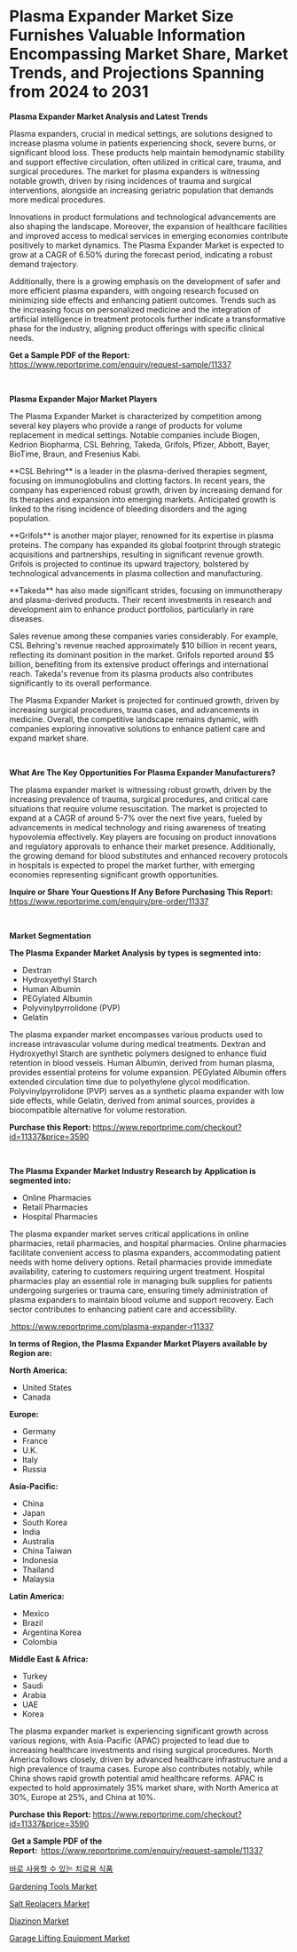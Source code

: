 <p><h1>Plasma Expander Market Size Furnishes Valuable Information Encompassing Market Share, Market Trends, and Projections Spanning from 2024 to 2031</h1></p><p><strong>Plasma Expander Market Analysis and Latest Trends</strong></p>
<p><p>Plasma expanders, crucial in medical settings, are solutions designed to increase plasma volume in patients experiencing shock, severe burns, or significant blood loss. These products help maintain hemodynamic stability and support effective circulation, often utilized in critical care, trauma, and surgical procedures. The market for plasma expanders is witnessing notable growth, driven by rising incidences of trauma and surgical interventions, alongside an increasing geriatric population that demands more medical procedures.</p><p>Innovations in product formulations and technological advancements are also shaping the landscape. Moreover, the expansion of healthcare facilities and improved access to medical services in emerging economies contribute positively to market dynamics. The Plasma Expander Market is expected to grow at a CAGR of 6.50% during the forecast period, indicating a robust demand trajectory. </p><p>Additionally, there is a growing emphasis on the development of safer and more efficient plasma expanders, with ongoing research focused on minimizing side effects and enhancing patient outcomes. Trends such as the increasing focus on personalized medicine and the integration of artificial intelligence in treatment protocols further indicate a transformative phase for the industry, aligning product offerings with specific clinical needs.</p></p>
<p><strong>Get a Sample PDF of the Report:&nbsp;</strong> <a href="https://www.reportprime.com/enquiry/request-sample/11337">https://www.reportprime.com/enquiry/request-sample/11337</a></p>
<p>&nbsp;</p>
<p><strong>Plasma Expander Major Market Players</strong></p>
<p><p>The Plasma Expander Market is characterized by competition among several key players who provide a range of products for volume replacement in medical settings. Notable companies include Biogen, Kedrion Biopharma, CSL Behring, Takeda, Grifols, Pfizer, Abbott, Bayer, BioTime, Braun, and Fresenius Kabi.</p><p>**CSL Behring** is a leader in the plasma-derived therapies segment, focusing on immunoglobulins and clotting factors. In recent years, the company has experienced robust growth, driven by increasing demand for its therapies and expansion into emerging markets. Anticipated growth is linked to the rising incidence of bleeding disorders and the aging population.</p><p>**Grifols** is another major player, renowned for its expertise in plasma proteins. The company has expanded its global footprint through strategic acquisitions and partnerships, resulting in significant revenue growth. Grifols is projected to continue its upward trajectory, bolstered by technological advancements in plasma collection and manufacturing.</p><p>**Takeda** has also made significant strides, focusing on immunotherapy and plasma-derived products. Their recent investments in research and development aim to enhance product portfolios, particularly in rare diseases.</p><p>Sales revenue among these companies varies considerably. For example, CSL Behring's revenue reached approximately $10 billion in recent years, reflecting its dominant position in the market. Grifols reported around $5 billion, benefiting from its extensive product offerings and international reach. Takeda's revenue from its plasma products also contributes significantly to its overall performance.</p><p>The Plasma Expander Market is projected for continued growth, driven by increasing surgical procedures, trauma cases, and advancements in medicine. Overall, the competitive landscape remains dynamic, with companies exploring innovative solutions to enhance patient care and expand market share.</p></p>
<p>&nbsp;</p>
<p><strong>What Are The Key Opportunities For Plasma Expander Manufacturers?</strong></p>
<p><p>The plasma expander market is witnessing robust growth, driven by the increasing prevalence of trauma, surgical procedures, and critical care situations that require volume resuscitation. The market is projected to expand at a CAGR of around 5-7% over the next five years, fueled by advancements in medical technology and rising awareness of treating hypovolemia effectively. Key players are focusing on product innovations and regulatory approvals to enhance their market presence. Additionally, the growing demand for blood substitutes and enhanced recovery protocols in hospitals is expected to propel the market further, with emerging economies representing significant growth opportunities.</p></p>
<p><strong>Inquire or Share Your Questions If Any Before Purchasing This Report:</strong> <a href="https://www.reportprime.com/enquiry/pre-order/11337">https://www.reportprime.com/enquiry/pre-order/11337</a></p>
<p>&nbsp;</p>
<p><strong>Market Segmentation</strong></p>
<p><strong>The Plasma Expander Market Analysis by types is segmented into:</strong></p>
<p><ul><li>Dextran</li><li>Hydroxyethyl Starch</li><li>Human Albumin</li><li>PEGylated Albumin</li><li>Polyvinylpyrrolidone (PVP)</li><li>Gelatin</li></ul></p>
<p><p>The plasma expander market encompasses various products used to increase intravascular volume during medical treatments. Dextran and Hydroxyethyl Starch are synthetic polymers designed to enhance fluid retention in blood vessels. Human Albumin, derived from human plasma, provides essential proteins for volume expansion. PEGylated Albumin offers extended circulation time due to polyethylene glycol modification. Polyvinylpyrrolidone (PVP) serves as a synthetic plasma expander with low side effects, while Gelatin, derived from animal sources, provides a biocompatible alternative for volume restoration.</p></p>
<p><strong>Purchase this Report:&nbsp;</strong><a href="https://www.reportprime.com/checkout?id=11337&price=3590">https://www.reportprime.com/checkout?id=11337&price=3590</a></p>
<p>&nbsp;</p>
<p><strong>The Plasma Expander Market Industry Research by Application is segmented into:</strong></p>
<p><ul><li>Online Pharmacies</li><li>Retail Pharmacies</li><li>Hospital Pharmacies</li></ul></p>
<p><p>The plasma expander market serves critical applications in online pharmacies, retail pharmacies, and hospital pharmacies. Online pharmacies facilitate convenient access to plasma expanders, accommodating patient needs with home delivery options. Retail pharmacies provide immediate availability, catering to customers requiring urgent treatment. Hospital pharmacies play an essential role in managing bulk supplies for patients undergoing surgeries or trauma care, ensuring timely administration of plasma expanders to maintain blood volume and support recovery. Each sector contributes to enhancing patient care and accessibility.</p></p>
<p><a href="https://www.reportprime.com/plasma-expander-r11337">&nbsp;https://www.reportprime.com/plasma-expander-r11337</a></p>
<p><strong>In terms of Region, the Plasma Expander Market Players available by Region are:</strong></p>
<p>
    <p> <strong> North America: </strong>
        <ul>
            <li>United States</li>
            <li>Canada</li>
        </ul>
        </p> 
    <p> <strong> Europe: </strong>
        <ul>
            <li>Germany</li>
            <li>France</li>
            <li>U.K.</li>
            <li>Italy</li>
            <li>Russia</li>
        </ul>
        </p> 
    <p> <strong> Asia-Pacific: </strong>
        <ul>
            <li>China</li>
            <li>Japan</li>
            <li>South Korea</li>
            <li>India</li>
            <li>Australia</li>
            <li>China Taiwan</li>
            <li>Indonesia</li>
            <li>Thailand</li>
            <li>Malaysia</li>
        </ul>
        </p> 
    <p> <strong> Latin America: </strong>
        <ul>
            <li>Mexico</li>
            <li>Brazil</li>
            <li>Argentina Korea</li>
            <li>Colombia</li>
        </ul>
        </p> 
    <p> <strong> Middle East & Africa: </strong>
        <ul>
            <li>Turkey</li>
            <li>Saudi</li>
            <li>Arabia</li>
            <li>UAE</li>
            <li>Korea</li>
        </ul>
    </p>
    </p>
<p><p>The plasma expander market is experiencing significant growth across various regions, with Asia-Pacific (APAC) projected to lead due to increasing healthcare investments and rising surgical procedures. North America follows closely, driven by advanced healthcare infrastructure and a high prevalence of trauma cases. Europe also contributes notably, while China shows rapid growth potential amid healthcare reforms. APAC is expected to hold approximately 35% market share, with North America at 30%, Europe at 25%, and China at 10%.</p></p>
<p><strong>Purchase this Report: </strong><a href="https://www.reportprime.com/checkout?id=11337&price=3590">https://www.reportprime.com/checkout?id=11337&price=3590</a></p>
<p>&nbsp;<strong>Get a Sample PDF of the Report:&nbsp;&nbsp;</strong><a href="https://www.reportprime.com/enquiry/request-sample/11337">https://www.reportprime.com/enquiry/request-sample/11337</a></p>
<p><strong></strong></p>
<p><p><a href="https://medium.com/@royerdmtyan906778/%EC%84%B8%EA%B3%84-ready-to-use-therapeutic-food-market-%EC%9D%80-2024%EC%97%90%EC%84%9C-2031%EB%A1%9C-%EC%97%B0%ED%8F%89%EA%B7%A0-%EC%A6%9D%EA%B0%80%EC%9C%A8%EC%9D%84-%EB%B3%B4%EC%9D%BC-%EA%B2%83%EC%9C%BC%EB%A1%9C-%EC%98%88%EC%83%81%EB%90%A9%EB%8B%88%EB%8B%A4-f0ee001d9270">바로 사용할 수 있는 치료용 식품</a></p><p><a href="https://www.linkedin.com/pulse/gardening-tools-industry-sector-market-dynamics-future-scenarios-nou5c?trackingId=MF4aqfc2QTG73w1L%2FC6kDw%3D%3D">Gardening Tools Market</a></p><p><a href="https://github.com/NathanColeman327/Market-Research-Report-List-1/blob/main/salt-replacers-market.md">Salt Replacers Market</a></p><p><a href="https://medium.com/@adrainratke1972/the-global-market-overview-of-the-diazinon-market-provides-a-unique-perspective-on-the-key-trends-947098b4935c">Diazinon Market</a></p><p><a href="https://www.linkedin.com/pulse/garage-lifting-equipment-market-emerging-trends-future-prospects-9syzc?trackingId=MWHkccQJTNCo24hZ8WqQcw%3D%3D">Garage Lifting Equipment Market</a></p></p>